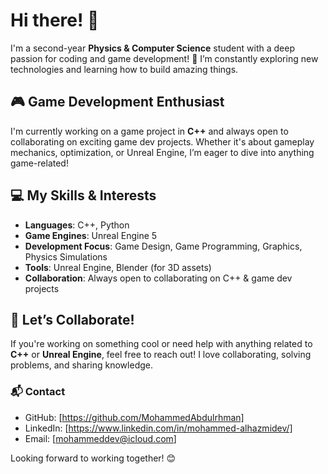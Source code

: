 # Hi there! 👋

I'm a second-year **Physics & Computer Science** student with a deep passion for coding and game development! 🚀 I’m constantly exploring new technologies and learning how to build amazing things.

## 🎮 Game Development Enthusiast
I'm currently working on a game project in **C++** and always open to collaborating on exciting game dev projects. Whether it's about gameplay mechanics, optimization, or Unreal Engine, I’m eager to dive into anything game-related!

## 💻 My Skills & Interests
- **Languages**: C++, Python
- **Game Engines**: Unreal Engine 5
- **Development Focus**: Game Design, Game Programming, Graphics, Physics Simulations
- **Tools**: Unreal Engine, Blender (for 3D assets)
- **Collaboration**: Always open to collaborating on C++ & game dev projects

## 🤝 Let’s Collaborate!
If you're working on something cool or need help with anything related to **C++** or **Unreal Engine**, feel free to reach out! I love collaborating, solving problems, and sharing knowledge. 

### 📬 Contact
- GitHub: [https://github.com/MohammedAbdulrhman]
- LinkedIn: [https://www.linkedin.com/in/mohammed-alhazmidev/]
- Email: [mohammeddev@icloud.com]

Looking forward to working together! 😊
